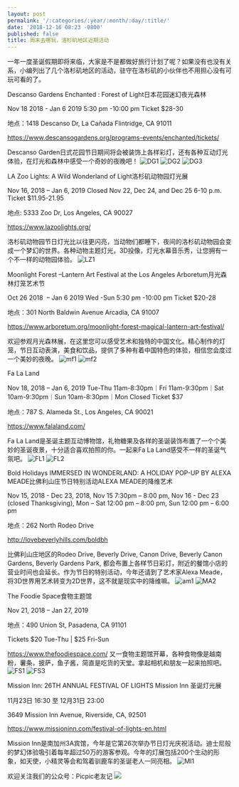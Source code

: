 ```yaml
---
layout: post
permalink: '/:categories/:year/:month/:day/:title/'
date: '2018-12-16 08:23 -0800'
published: false
title: 周末去哪玩，洛杉矶地区近期活动
---
```

一年一度圣诞假期即将来临，大家是不是都做好旅行计划了呢？如果没有也没有关系，小编列出了几个洛杉矶地区的活动，驻守在洛杉矶的小伙伴也不用担心没有可玩可看的了。

Descanso Gardens Enchanted : Forest of Light日本花园迷幻夜光森林

Nov 18 2018 - Jan 6 2019 5:30 pm -10:00 pm Ticket $28-30

地点：1418 Descanso Dr, La Cañada Flintridge, CA 91011

https://www.descansogardens.org/programs-events/enchanted/tickets/

Descanso Garden日式花园节日期间将会被装饰上各样彩灯，还有各种互动灯光体验，在灯光和森林中感受一个奇妙的夜晚吧！
![DG1]({{site.baseurl}}/uploads/IMG_5117.JPG)
![DG2]({{site.baseurl}}/uploads/IMG_5044.JPG)
![DG3]({{site.baseurl}}/uploads/IMG_4846.JPG)



LA Zoo Lights: A Wild Wonderland of Light洛杉矶动物园灯光展

Nov 16, 2018 – Jan 6, 2019 Closed Nov 22, Dec 24, and Dec 25 6-10 p.m. Ticket $11.95-21.95

地点: 5333 Zoo Dr, Los Angeles, CA 90027

https://www.lazoolights.org/

洛杉矶动物园节日灯光比以往更闪亮，当动物们都睡下，夜间的洛杉矶动物园会变成一个梦幻的世界。各种动物主题灯光，3D投像，灯光水幕音乐秀，让您拥有一个不一样的动物园体验。
![LZ1]({{site.baseurl}}/uploads/header_lazoolights.jpg)


Moonlight Forest –Lantern Art Festival at the Los Angeles Arboretum月光森林灯笼艺术节

Oct 26 2018  – Jan 6 2019 Wed -Sun 5:30 pm -10:00 pm Ticket $20-28

地点：301 North Baldwin Avenue Arcadia, CA 91007

https://www.arboretum.org/moonlight-forest-magical-lantern-art-festival/

欢迎参观月光森林展，在这里您可以感受艺术和独特的中国文化。精心制作的灯笼，节日互动表演，美食和饮品，提供了多种有着中国特色的体验，相信您会度过一个美妙的夜晚。
![mf1]({{site.baseurl}}/uploads/moonlight-forest-lantern-display-e1537822112232.jpg)
![mf2]({{site.baseurl}}/uploads/Moonlight-Forest-Festival-1-945x596.jpg)



Fa La Land

Nov 18, 2018 – Jan 6, 2019 Tue-Thu 11am-8:30pm｜Fri 11am-9:30pm｜Sat 10am-9:30pm｜Sun 10am-8:30pm｜Mon Closed Ticket $37

地点：787 S. Alameda St., Los Angeles, CA 90021

https://www.falaland.com/

Fa La Land是圣诞主题互动博物馆，礼物糖果及各样的圣诞装饰布置了一个个美妙的圣诞夜景，十分适合喜欢拍照的你。一起来Fa La Land感受不一样的圣诞气氛吧。
![FL1]({{site.baseurl}}/uploads/IMG_2388.jpg)
![FL2]({{site.baseurl}}/uploads/IMG_2389.jpg)



Bold Holidays IMMERSED IN WONDERLAND: A HOLIDAY POP-UP BY ALEXA MEADE比佛利山庄节日特别活动ALEXA MEADE的降维艺术

Nov 15, 2018 - Dec 23, 2018, Nov 15 7:30pm – 8:00 pm, Nov 16 - Dec 23 (closed Thanksgiving), Mon – Sat 12:00 pm – 8:00 pm, Sun 12:00 pm – 6:00 pm

地点：262 North Rodeo Drive

http://lovebeverlyhills.com/boldbh

比佛利山庄地区的Rodeo Drive, Beverly Drive, Canon Drive, Beverly Canon Gardens, Beverly Gardens Park, 都会布置上各样节日彩灯，附近的餐馆小店的营业时间也会延长。作为节日的特别活动，今年还请到了艺术家Alexa Meade，将3D世界用艺术转变为2D世界，这不就是现实中的降维嘛。
![am1]({{site.baseurl}}/uploads/_d4q4372_1.jpg)
![MA2]({{site.baseurl}}/uploads/AlexaMeadBOLD2018_Credit_LLawson-1-1800x1244.jpg)



The Foodie Space食物主题馆

Nov 21, 2018 – Jan 27, 2019

地点：490 Union St, Pasadena, CA 91101

Tickets $20 Tue-Thu | $25 Fri-Sun

https://www.thefoodiespace.com/
又一食物主题馆开幕，各种食物像是越南粉，薯条，披萨，鱼子酱，简直是吃货的天堂。拿起相机和朋友一起来拍照吧。
![FS1]({{site.baseurl}}/uploads/unnamed.jpg)
![FS3]({{site.baseurl}}/uploads/img_5103.jpg)



Mission Inn: 26TH ANNUAL FESTIVAL OF LIGHTS Mission Inn 圣诞灯光展

11月23日 16:30 至 12月31日 23:00

3649 Mission Inn Avenue, Riverside, CA, 92501

https://www.missioninn.com/festival-of-lights-en.html

Mission Inn是南加州3A宾馆，今年是它第26次举办节日灯光庆祝活动。迪士尼般的梦幻体验吸引着每年超过50万的游客参观。今年的灯展包括200个生动的形象，如天使，小精灵等会和驾着驯鹿车的圣诞老人一同亮相。
![MI1]({{site.baseurl}}/uploads/image.jpg)

欢迎关注我们的公众号：Picpic老友记
![]({{site.baseurl}}/uploads/WeChat%20Image_20181218235917.png)